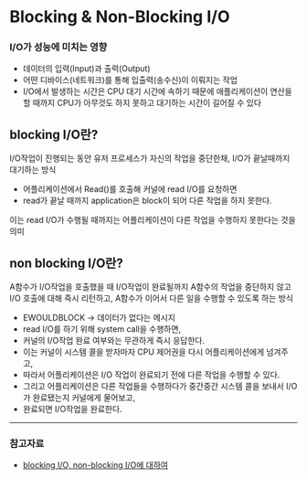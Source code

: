 
# Blocking & Non-Blocking I/O


### I/O가 성능에 미치는 영향
- 데이터의 입력(Input)과 출력(Output)
- 어떤 디바이스(네트워크)를 통해 입출력(송수신)이 이뤄지는 작업
- I/O에서 발생하는 시간은 CPU 대기 시간에 속하기 때문에 
애플리케이션이 연산을 할 때까지 CPU가 아무것도 하지 못하고 대기하는 시간이 길어질 수 있다



## blocking I/O란?

I/O작업이 진행되는 동안 유저 프로세스가 자신의 작업을 중단한채, 
I/O가 끝날때까지 대기하는 방식
 
- 어플리케이션에서 Read()를 호출해 커널에 read I/O를 요청하면
- read가 끝날 때까지 application은 block이 되어 다른 작업을 하지 못한다. 

이는 read I/O가 수행될 때까지는 어플리케이션이 다른 작업을 수행하지 못한다는 것을 의미


## non blocking I/O란?

A함수가 I/O작업을 호출했을 때 I/O작업이 완료될까지 A함수의 작업을 중단하지 않고 
I/O 호출에 대해 즉시 리턴하고, A함수가 이어서 다른 일을 수행할 수 있도록 하는 방식
 
- EWOULDBLOCK → 데이터가 없다는 메시지
- read I/O를 하기 위해 system call을 수행하면, 
- 커널의 I/O작업 완료 여부와는 무관하게 즉시 응답한다. 
- 이는 커널이 시스템 콜을 받자마자 CPU 제어권을 다시 어플리케이션에게 넘겨주고, 
- 따라서 어플리케이션은 I/O 작업이 완료되기 전에 다른 작업을 수행할 수 있다. 
- 그리고 어플리케이션은 다른 작업들을 수행하다가 중간중간 시스템 콜을 보내서 I/O가 완료됐는지 커널에게 물어보고, 
- 완료되면 I/O작업을 완료한다.


<hr>

### 참고자료

- [blocking I/O, non-blocking I/O에 대하여](https://etloveguitar.tistory.com/m/140)

